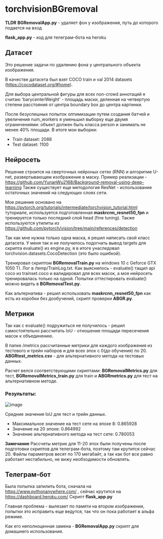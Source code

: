 # torchvisionBGremoval

**TLDR** **BGRemovalApp.py** - удаляет фон у изображения, путь до которого подается на вход

**flask_app.py** - код для телеграм-бота на heroku


## Датасет
Это решение задачи по удалению фона у центрального объекта изображения.

В качестве датасета был взят COCO train и val 2014 datasets (https://cocodataset.org/#home).

Для выбора центральной фигуры для всех non-crowd аннотаций я считаю 'barycenterWeight' - площадь маски, деленная на четвертую степени расстояния от центра boundary box до центра картинки.

После безуспешных попыток оптимизации путем создания батчей и увеличения num_workers я уменьшил выборку еще двумя ограничениями: объект должен быть класса person и занимать не менее 40% площади. В итоге мои выборки:

- Train dataset: 2088
- Test dataset: 1100

## Нейросеть
Решение строится на сверточных нейроных сетях (RNN) и алгоритме U-net, развертывающем изображение в маску. Пример реализации - https://github.com/YunanWu2168/Background-removal-using-deep-learning Также существует еще методология ResNet - использование остаточных значений на следующих слоях сети.

Мое решение основано на https://pytorch.org/tutorials/intermediate/torchvision_tutorial.html туториале, используется подготовленная **maskrcnn_resnet50_fpn** и тренируется только последний слой head (fine tuning). Также используются утилиты из https://github.com/pytorch/vision/tree/main/references/detection

Так как мне нужна только одна маска, я решил написать свой класс датасета. У меня так и не получилось подогнать вывод targets для скрипта evaluate() из engine.py, я в итоге унаследовал torchvision.datasets.CocoDetection (это было ошибкой).

Тренировал скриптом **BGRemovalTrain.py** на windows 10 с Geforce GTX 1050 TI. Лог в /temp/TrainLog.txt.
Как выяснилось - evaluate() тащил api coco из trainset.coco и валидировал для всех масок, а моя нейросеть тренировалась только на одной.
Попытки оттестировать evaluate() можно видеть в **BGRemovalTest.py**.


Как альтернатива - решил использовать **maskrcnn_resnet50_fpn** как есть из коробки без дообучений, скрипт проверки **ABGR.py**.


## Метрики
Так как с evaluate() подружиться не получилось - решил самостоятельно рассчитать IoU - отношение площади пересечения масок к объединению.

В папке /metrics рассчитанные метрики для каждого изображения из тестового и трейн наборов и для всех эпох с 0(до обучения) по 20. **ABGRtest_metrics.csv** - для альтернативного метода на тестовых данных.

Расчет велся соответствующими скриптами: **BGRemovalMetrics.py** для тест, **BGRemovalMetrics_train.py** для train и **ABGRmetrics.py** для тест на альтернативном методе.

### Результаты:
![image](https://user-images.githubusercontent.com/25753000/167195181-3ff2ffb9-02dc-43b4-bac4-d25f9907b7f3.png)

Средние значения IoU для тест и трейн данных.

- Максимальное значение на тест сете на эпохе 8: 0.865928
- Значение на 20 эпохе: 0.864992
- Значение альтернативного метода на тест сете: 0.780053

**Замечание** Рассчеты метрик для 11-20 эпох были получены после подготовки скриптов для телеграм-бота, поэтому там крутится сейчас 20. Файлы параметров весят по 170 мегабайт, а так как бот все равно работает нестабильно, не вижу необходимости обновлять.

## Телеграм-бот
Была попытка запилить бота, сначала на https://www.pythonanywhere.com/ , сейчас крутится на https://dashboard.heroku.com/ Скрипт **flask_app.py**

Главная проблема - вылезает по памяти на втором изображении, попытки это исправить еще ведутся, так что он пока работает в альфа режиме.

Как его неполноценная замена - **BGRemovalApp.py** скрипт для домашнего использования.
